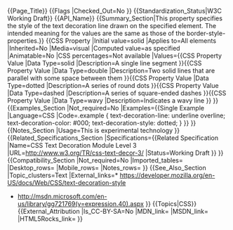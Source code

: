 {{Page_Title}}
{{Flags
|Checked_Out=No
}}
{{Standardization_Status|W3C Working Draft}}
{{API_Name}}
{{Summary_Section|This property specifies the style of the text decoration line drawn on the specified element. The intended meaning for the values are the same as those of the border-style-properties.}}
{{CSS Property
|Initial value=solid
|Applies to=All elements
|Inherited=No
|Media=visual
|Computed value=as specified
|Animatable=No
|CSS percentages=Not available
|Values={{CSS Property Value
|Data Type=solid
|Description=A single line segment
}}{{CSS Property Value
|Data Type=double
|Description=Two solid lines that are parallel with some space between them
}}{{CSS Property Value
|Data Type=dotted
|Description=A series of round dots
}}{{CSS Property Value
|Data Type=dashed
|Description=A series of square-ended dashes
}}{{CSS Property Value
|Data Type=wavy
|Description=Indicates a wavy line
}}
}}
{{Examples_Section
|Not_required=No
|Examples={{Single Example
|Language=CSS
|Code=.example {
text-decoration-line: underline overline;
text-decoration-color: #000;
text-decoration-style: dotted;
}
}}
}}
{{Notes_Section
|Usage=This is experimental technology
}}
{{Related_Specifications_Section
|Specifications={{Related Specification
|Name=CSS Text Decoration Module Level 3
|URL=http://www.w3.org/TR/css-text-decor-3/
|Status=Working Draft
}}
}}
{{Compatibility_Section
|Not_required=No
|Imported_tables=
|Desktop_rows=
|Mobile_rows=
|Notes_rows=
}}
{{See_Also_Section
|Topic_clusters=Text
|External_links=* https://developer.mozilla.org/en-US/docs/Web/CSS/text-decoration-style
* http://msdn.microsoft.com/en-us/library/gg721769(v=expression.40).aspx
}}
{{Topics|CSS}}
{{External_Attribution
|Is_CC-BY-SA=No
|MDN_link=
|MSDN_link=
|HTML5Rocks_link=
}}